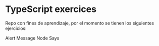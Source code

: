 # TypeScript exercices

Repo con fines de aprendizaje, por el momento se tienen los siguientes ejercicios:

Alert Message
Node Says